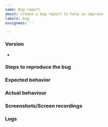 ```yaml
---
name: Bug report
about: Create a bug report to help us improve
labels: bug
assignees: ''

---
```


<!--
Oh no, a bug! It happens. Thanks for reporting an issue with NewPipe. If this is your first bug report, read the following information before proceeding:

Please note, we only support the latest version of NewPipe. In order to check your app version, open the left drawer and click on "About". If you don't have the latest version, upgrade to it and reproduce the problem before opening the issue. The release page (https://github.com/TeamNewPipe/NewPipe/releases/latest) is where you can get it.

P.S.: Our contribution guidelines might be a nice document to read before you fill out the report :) You can find it at https://github.com/TeamNewPipe/NewPipe/blob/HEAD/.github/CONTRIBUTING.md

To make it easier for us to help you please enter detailed information in the template we have provided below. If a section isn't relevant, just delete it, though it would be helpful to still provide as much detail as possible.
-->

<!-- The comments between these brackets won't show up in the submitted issue (as you can see in the preview). -->

### Version
<!-- Which version are you using? Hopefully the latest! We just told you that above! -->
-

### Steps to reproduce the bug
<!--
1. Go to '...'
2. Press on '....'
3. Swipe down to '....'
-->

<!-- If you can't cause the bug to show up again reliably (and hence don't have a proper set of steps to give us), please still try to give as many details as possible on how you think you encountered the bug. -->

### Expected behavior
<!-- Tell us what you expect to happen. -->

### Actual behaviour
<!-- Tell us what happens instead. -->

### Screenshots/Screen recordings
<!-- If applicable, add screenshots or a screen recording to help explain your problem. GitHub supports uploading them directly in the issue text box. If your file is too big for Github to accept, feel free to paste a link from an image/video hoster here instead. -->

### Logs
<!-- If your bug includes a crash (where you're shown the Error Report page with a bunch of info), copy it to the clipboard (there is a share button for this), head over to our bug report to markdown converter at https://teamnewpipe.github.io/CrashReportToMarkdown/ and paste it. Copy the converted text (it is MUCH easier to read this way) from there and paste it here: -->

<!-- That's right, here! -->
